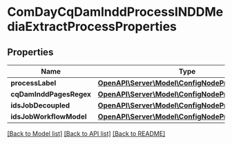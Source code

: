 # ComDayCqDamInddProcessINDDMediaExtractProcessProperties

## Properties
Name | Type | Description | Notes
------------ | ------------- | ------------- | -------------
**processLabel** | [**OpenAPI\Server\Model\ConfigNodePropertyString**](ConfigNodePropertyString.md) |  | [optional] 
**cqDamInddPagesRegex** | [**OpenAPI\Server\Model\ConfigNodePropertyString**](ConfigNodePropertyString.md) |  | [optional] 
**idsJobDecoupled** | [**OpenAPI\Server\Model\ConfigNodePropertyBoolean**](ConfigNodePropertyBoolean.md) |  | [optional] 
**idsJobWorkflowModel** | [**OpenAPI\Server\Model\ConfigNodePropertyString**](ConfigNodePropertyString.md) |  | [optional] 

[[Back to Model list]](../README.md#documentation-for-models) [[Back to API list]](../README.md#documentation-for-api-endpoints) [[Back to README]](../README.md)


